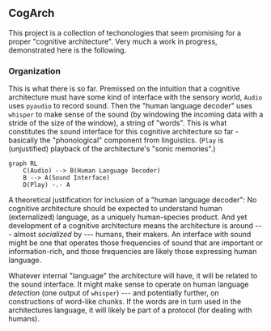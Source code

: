 ## CogArch
This project is a collection of techonologies that seem promising for a proper "cognitive architecture". Very much a work in progress, demonstrated here is the following.

### Organization
This is what there is so far. Premissed on the intuition that a cognitive architecture must have some kind of interface with the sensory world, `Audio` uses `pyaudio` to record sound. Then the "human language decoder" uses `whisper` to make sense of the sound (by windowing the incoming data with a stride of the size of the window), a string of "words". This is what constitutes the sound interface for this cognitive architecture so far - basically the "phonological" component from linguistics. (`Play` is (unjustified) playback of the architecture's "sonic memories".)


```mermaid
graph RL
    C(Audio) --> B(Human Language Decoder)
    B --> A(Sound Interface)
    D(Play) -.- A
```

A theoretical justification for inclusion of a "human language decoder": No cognitive architecture should be expected to understand human (externalized) language, as a uniquely human-species product. And yet development of a cognitive architecture means the architecture is around --- almost _socialized_ by --- humans, their makers. An interface with sound might be one that operates those frequencies of sound that are important or information-rich, and those frequencies are likely those expressing human language.

Whatever internal "language" the architecture will have, it will be related to the sound interface. It might make sense to operate on human language _detection_ (one output of `whisper`) --- and potentially further, on constructions of word-like chunks. If the words are in turn used in the architectures language, it will likely be part of a protocol (for dealing with humans).
